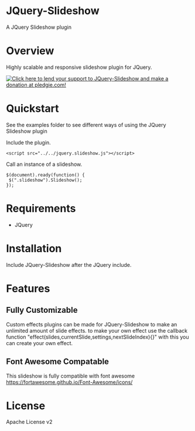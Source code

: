JQuery-Slideshow
==========
A JQuery Slideshow plugin


Overview
========
Highly scalable and responsive slideshow plugin for JQuery.


[![Click here to lend your support to JQuery-Slideshow and make a donation at pledgie.com!](https://pledgie.com/campaigns/32610.png?skin_name=chrome)](https://pledgie.com/campaigns/32610)

Quickstart
==========
See the examples folder to see different ways of using the JQuery Slideshow plugin

Include the plugin.

    <script src="../../jquery.slideshow.js"></script>

Call an instance of a slideshow.

    $(document).ready(function() {
     $(".slideshow").Slideshow();
    });

Requirements
============
 - JQuery

Installation
============
Include JQuery-Slideshow after the JQuery include.


Features
========

Fully Customizable
--------------
Custom effects plugins can be made for JQuery-Slideshow to make an unlimited amount of slide effects.
to make your own effect use the callback function "effect(slides,currentSlide,settings,nextSlideIndex){}"
with this you can create your own effect. 

Font Awesome Compatable
--------------
This slideshow is fully compatible with font awesome
https://fortawesome.github.io/Font-Awesome/icons/


License
=======
Apache License v2 




